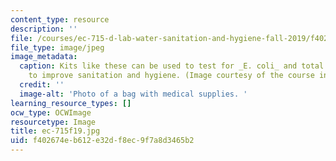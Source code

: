 ```yaml
---
content_type: resource
description: ''
file: /courses/ec-715-d-lab-water-sanitation-and-hygiene-fall-2019/f402674eb612e32df8ec9f7a8d3465b2_ec-715f19.jpg
file_type: image/jpeg
image_metadata:
  caption: Kits like these can be used to test for _E. coli_ and total coliform counts
    to improve sanitation and hygiene. (Image courtesy of the course instructors.)
  credit: ''
  image-alt: 'Photo of a bag with medical supplies. '
learning_resource_types: []
ocw_type: OCWImage
resourcetype: Image
title: ec-715f19.jpg
uid: f402674e-b612-e32d-f8ec-9f7a8d3465b2
---
```

